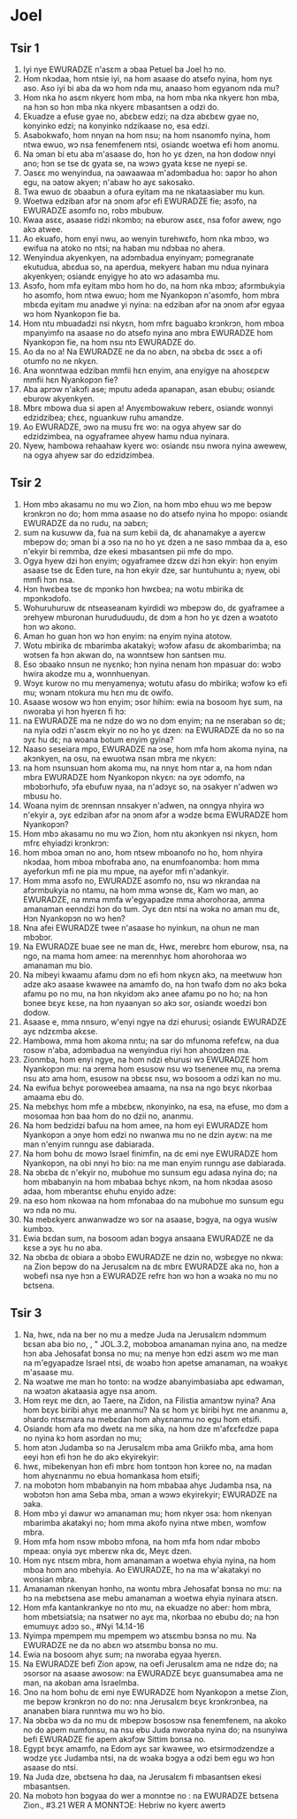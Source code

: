 # Joel

## Tsir 1

1. Iyi nye EWURADZE n'asɛm a ɔbaa Petuel ba Joel hɔ no.
2. Hom nkɔdaa, hom ntsie iyi, na hom asaase do atsefo nyina, hom nyɛ aso. Aso iyi bi aba da wɔ hom nda mu, anaaso hom egyanom nda mu?
3. Hom nka ho asɛm nkyerɛ hom mba, na hom mba nka nkyerɛ hɔn mba, na hɔn so hɔn mba nka nkyerɛ mbasantsen a odzi do.
4. Ekuadze a efuse gyae no, abɛbɛw edzi; na dza abɛbɛw gyae no, konyinko edzi; na konyinko ndzikaase no, esa edzi.
5. Asabokwafo, hom nnyan na hom nsu; na hom nsanomfo nyina, hom ntwa ewuo, wɔ nsa fenemfenem ntsi, osiandɛ woetwa efi hom anomu.
6. Na ɔman bi etu aba m'asaase do, hɔn ho yɛ dzen, na hɔn dodow nnyi ano; hɔn se tse dɛ gyata se, na wɔwɔ gyata kɛse ne nyepi se.
7. Ɔasɛɛ mo wenyindua, na ɔawaawaa m'adɔmbadua ho: ɔapɔr ho ahon egu, na ɔatow akyen; n'abaw ho ayɛ sakosako.
8. Twa ewuo dɛ ɔbaabun a ofura eyitam ma ne nkataasiaber mu kun.
9. Woetwa edziban afɔr na ɔnom afɔr efi EWURADZE fie; asɔfo, na EWURADZE asomfo no, robɔ mbubuw.
10. Kwaa asɛɛ, asaase ridzi nkɔmbɔ; na eburow asɛɛ, nsa fofor awew, ngo akɔ atwee.
11. Ao ekuafo, hom enyi nwu, ao wenyin turehwɛfo, hom nka mbɔɔ, wɔ ewifua na atoko no ntsi; na haban mu ndɔbaa no ahera.
12. Wenyindua akyenkyen, na adɔmbadua enyinyam; pɔmegranate  ekutudua, abɛdua so, na aperdua, mekyerɛ haban mu ndua nyinara akyenkyen; osiandɛ enyigye ho ato wɔ adasamba mu.
13. Asɔfo, hom mfa eyitam mbɔ hom ho do, na hom nka mbɔɔ; afɔrmbukyia ho asomfo, hom ntwa ewuo; hom me Nyankopɔn n'asomfo, hom mbra mbɛda eyitam mu anadwe yi nyina: na edziban afɔr na ɔnom afɔr egyaa wɔ hom Nyankopɔn fie ba.
14. Hom ntu mbuadadzi nsi nkyɛn, hom mfrɛ baguabɔ krɔnkrɔn, hom mboa mpanyimfo na asaase no do atsefo nyina ano mbra EWURADZE hom Nyankopɔn fie, na hom nsu ntɔ EWURADZE do.
15. Ao da no a! Na EWURADZE ne da no abɛn, na ɔbɛba dɛ ɔsɛɛ a ofi otumfo no ne nkyɛn.
16. Ana wonntwaa edziban mmfii hɛn enyim, ana enyigye na ahosɛpɛw mmfii hɛn Nyankopɔn fie?
17. Aba aprɔw n'akɔfi ase; mputu adeda apanapan, asan ebubu; osiandɛ eburow akyenkyen.
18. Mbrɛ mbowa dua si apen a! Anyɛmbowakuw reberɛ, osiandɛ wonnyi edzidzibea; ɛhɛɛ, nguankuw ruhu amandze.
19. Ao EWURADZE, ɔwo na musu frɛ wo: na ogya ahyew sar do edzidzimbea, na ogyaframee ahyew hamu ndua nyinara.
20. Nyew, hambowa rehaahaw kyerɛ wo: osiandɛ nsu nwora nyina awewew, na ogya ahyew sar do edzidzimbea.

## Tsir 2

1. Hom mbɔ akasamu no mu wɔ Zion, na hom mbɔ ehuu wɔ me bepɔw krɔnkrɔn no do; hom mma asaase no do atsefo nyina ho mpopo: osiandɛ EWURADZE da no rudu, na ɔabɛn;
2. sum na kusuww da, fua na sum kebii da, dɛ ahanamakye a ayerɛw mbepɔw do; ɔman bi a ɔso na no ho yɛ dzen a ne saso mmbaa da a, eso n'ekyir bi remmba, dze ekesi mbasantsen pii mfe do mpo.
3. Ogya hyew dzi hɔn enyim; ogyaframee dzɛw dzi hɔn ekyir: hɔn enyim asaase tse dɛ Eden ture, na hɔn ekyir dze, sar huntuhuntu a; nyew, obi mmfi hɔn nsa.
4. Hɔn hwɛbea tse dɛ mpɔnkɔ hɔn hwɛbea; na wotu mbirika dɛ mpɔnkɔdofo.
5. Wohuruhuruw dɛ ntseaseanam kyirdidi wɔ mbepɔw do, dɛ gyaframee a ɔrehyew mburonan hurududuudu, dɛ dɔm a hɔn ho yɛ dzen a wɔatoto hɔn wɔ akono.
6. Aman ho guan hɔn wɔ hɔn enyim: na enyim nyina atotow.
7. Wotu mbirika dɛ mbarimba akatakyi; wɔfow afasu dɛ akombarimba; na wɔtsen fa hɔn akwan do, na wɔnntsew hɔn santsen mu.
8. Eso ɔbaako nnsun ne nyɛnko; hɔn nyina nenam hɔn mpasuar do: wɔbɔ hwira akodze mu a, wonnhuenyan.
9. Wɔyɛ kurow no mu menyamenya; wotutu afasu do mbirika; wɔfow kɔ efi mu; wɔnam ntokura mu hɛn mu dɛ owifo.
10. Asaase wosow wɔ hɔn enyim; ɔsor hihim: ewia na bosoom hyɛ sum, na nworaba yi hɔn hyerɛn fi hɔ:
11. na EWURADZE ma ne ndze do wɔ no dɔm enyim; na ne nseraban so dɛ; na nyia odzi n'asɛm ekyir no no ho yɛ dzen: na EWURADZE da no so na ɔyɛ hu dɛ; na woana botum enyim gyina?
12. Naaso seseiara mpo, EWURADZE na ɔse, hom mfa hom akoma nyina, na akɔnkyen, na osu, na ewuotwa nsan mbra me nkyɛn:
13. na hom nsunsuan hom akoma mu, na nnyɛ hom ntar a, na hom ndan mbra EWURADZE hom Nyankopɔn nkyɛn: na ɔyɛ ɔdomfo, na mbɔbɔrhufo, ɔfa ebufuw nyaa, na n'adɔyɛ so, na ɔsakyer n'adwen wɔ mbusu ho.
14. Woana nyim dɛ ɔrennsan nnsakyer n'adwen, na onngya nhyira wɔ n'ekyir a, ɔyɛ edziban afɔr na ɔnom afɔr a wɔdze bɛma EWURADZE hom Nyankopɔn?
15. Hom mbɔ akasamu no mu wɔ Zion, hom ntu akɔnkyen nsi nkyɛn, hom mfrɛ ehyiadzi krɔnkrɔn:
16. hom mboa ɔman no ano, hom ntsew mboanofo no ho, hom nhyira nkɔdaa, hom mboa mbofraba ano, na enumfoanomba: hom mma ayeforkun mfi ne pia mu mpue, na ayefor mfi n'adankyir.
17. Hom mma asɔfo no, EWURADZE asomfo no, nsu wɔ nkrandaa na afɔrmbukyia no ntamu, na hom mma wɔnse dɛ, Kam wo man, ao EWURADZE, na mma mmfa w'egyapadze mma ahorohoraa, amma amanaman eenndzi hɔn do tum. Ɔyɛ dɛn ntsi na wɔka no aman mu dɛ, Hɔn Nyankopɔn no wɔ hen?
18. Nna afei EWURADZE twee n'asaase ho nyinkun, na ohun ne man mbɔbɔr.
19. Na EWURADZE buae see ne man dɛ, Hwɛ, merebrɛ hom eburow, nsa, na ngo, na mama hom amee: na merennhyɛ hom ahorohoraa wɔ amanaman mu bio.
20. Na mibeyi kwaamu afamu dɔm no efi hom nkyɛn akɔ, na meetwuw hɔn adze akɔ asaase kwawee na amamfo do, na hɔn twafo dɔm no akɔ boka afamu po no mu, na hɔn nkyidɔm akɔ anee afamu po no ho; na hɔn bɔnee bɛyɛ kɛse, na hɔn nyaanyan so akɔ sor, osiandɛ woedzi bɔn dodow.
21. Asaase e, mma nnsuro, w'enyi ngye na dzi ehurusi; osiandɛ EWURADZE ayɛ ndzɛmba akɛse.
22. Hambowa, mma hom akoma nntu; na sar do mfunoma refefɛw, na dua rosow n'aba, adɔmbadua na wenyindua riyi hɔn ahoɔdzen ma.
23. Zionmba, hom enyi ngye, na hom ndzi ehurusi wɔ EWURADZE hom Nyankopɔn mu: na ɔrema hom esusow nsu wɔ tsenenee mu, na ɔrema nsu atɔ ama hom, esusow na ɔbɛsɛ nsu, wɔ bosoom a odzi kan no mu.
24. Na ewifua bɛhyɛ poroweebea amaama, na nsa na ngo bɛyɛ nkorbaa amaama ebu do.
25. Na mebɛhyɛ hom mfe a mbɛbɛw, nkonyinko, na esa, na efuse, mo dɔm a mosomaa hɔn baa hom do no dzii no, ananmu.
26. Na hom bedzidzi bafuu na hom amee, na hom eyi EWURADZE hom Nyankopɔn a ɔnye hom edzi no nwanwa mu no ne dzin ayɛw: na me man n'enyim runngu ase dabiarada.
27. Na hom bohu dɛ mowɔ Israel finimfin, na dɛ emi nye EWURADZE hom Nyankopɔn, na obi nnyi hɔ bio: na me man enyim runngu ase dabiarada.
28. Na ɔbɛba dɛ n'ekyir no, mubohue mo sunsum egu adasa nyina do; na hom mbabanyin na hom mbabaa bɛhyɛ nkɔm, na hom nkɔdaa asoso adaa, hom mberantsɛ ehuhu enyido adze:
29. na eso hom nkowaa na hom mfonabaa do na mubohue mo sunsum egu wɔ nda no mu.
30. Na mebɛkyerɛ anwanwadze wɔ sor na asaase, bɔgya, na ogya wusiw kumbɔɔ.
31. Ewia bɛdan sum, na bosoom adan bɔgya ansaana EWURADZE ne da kɛse a ɔyɛ hu no aba.
32. Na ɔbɛba dɛ obiara a ɔbɔbɔ EWURADZE ne dzin no, wɔbɛgye no nkwa: na Zion bepɔw do na Jerusalɛm na dɛ mbrɛ EWURADZE aka no, hɔn a wobefi nsa nye hɔn a EWURADZE refrɛ hɔn wɔ hɔn a wɔaka no mu no bɛtsena.

## Tsir 3

1. Na, hwɛ, nda na ber no mu a medze Juda na Jerusalɛm ndɔmmum bɛsan aba bio no, , "
JOL.3.2, mobɔboa amanaman nyina ano, na medze hɔn aba Jehosafat bɔnsa no mu; na menye hɔn edzi asɛm wɔ me man na m'egyapadze Israel ntsi, dɛ wɔabɔ hɔn apetse amanaman, na wɔakyɛ m'asaase mu.
3. Na wɔatwe me man ho tonto: na wɔdze abanyimbasiaba apɛ edwaman, na wɔatɔn akataasia agye nsa anom.
4. Hom reyɛ me dɛn, ao Taere, na Zidon, na Filistia amantɔw nyina? Ana hom bɛyɛ biribi ahyɛ me ananmu? Na sɛ hom yɛ biribi hyɛ me ananmu a, ɔhardo ntsɛmara na mebɛdan hom ahyɛnanmu no egu hom etsifi.
5. Osiandɛ hom afa mo dwetɛ na me sika, na hom dze m'afɛɛfɛdze papa no nyina kɔ hom asɔrdan no mu;
6. hom atɔn Judamba so na Jerusalɛm mba ama Griikfo mba, ama hom eeyi hɔn efi hɔn he do akɔ ekyirekyir:
7. hwɛ, mibekenyan hɔn efi mbrɛ hom tontɔɔn hɔn kɔree no, na madan hom ahyɛnanmu no ebua homankasa hom etsifi;
8. na mobɔtɔn hom mbabanyin na hom mbabaa ahyɛ Judamba nsa, na wɔbɔtɔn hɔn ama Seba mba, ɔman a wɔwɔ ekyirekyir; EWURADZE na ɔaka.
9. Hom mbɔ yi dawur wɔ amanaman mu; hom nkyer ɔsa: hom nkenyan mbarimba akatakyi no; hom mma akofo nyina ntwe mbɛn, wɔmfow mbra.
10. Hom mfa hom nsɔw mbobɔ mfona, na hom mfa hom ndar mbobɔ mpeaa: onyia ɔyɛ mberɛw nka dɛ, Meyɛ dzen.
11. Hom nyɛ ntsɛm mbra, hom amanaman a woetwa ehyia nyina, na hom mboa hom ano mbehyia. Ao EWURADZE, hɔ na ma w'akatakyi no wonsian mbra.
12. Amanaman nkenyan hɔnho, na wontu mbra Jehosafat bɔnsa no mu: na hɔ na mebɛtsena ase mebu amanaman a woetwa ehyia nyinara atsɛn.
13. Hom mfa kantankrankye no nto mu, na ekuadze no aber: hom mbra, hom mbetsiatsia; na nsatwer no ayɛ ma, nkorbaa no ebubu do; na hɔn emumuyɛ adɔɔ so., #Nyi 14.14-16
14. Nyimpa mpempem mu mpempem wɔ atsɛmbu bɔnsa no mu. Na EWURADZE ne da no abɛn wɔ atsɛmbu bɔnsa no mu.
15. Ewia na bosoom ahyɛ sum; na nworaba egyaa hyerɛn.
16. Na EWURADZE befi Zion apɔw, na oefi Jerusalɛm ama ne ndze do; na ɔsorsor na asaase awosow: na EWURADZE bɛyɛ guansumabea ama ne man, na akoban ama Israelmba.
17. Ɔno na hom bohu dɛ emi nye EWURADZE hom Nyankopɔn a metse Zion, me bepɔw krɔnkrɔn no do no: nna Jerusalɛm bɛyɛ krɔnkrɔnbea, na ananaben biara runntwa mu wɔ hɔ bio.
18. Na ɔbɛba wɔ da no mu dɛ mbepɔw bɔsosɔw nsa fenemfenem, na akoko no do apem numfonsu, na nsu ebu Juda nworaba nyina do; na nsunyiwa befi EWURADZE fie apem akɔfɔw Sittim bɔnsa no.
19. Egypt bɛyɛ amamfo, na Edom ayɛ sar kwawee, wɔ etsirmɔdzendze a wɔdze yɛɛ Judamba ntsi, na dɛ wɔaka bɔgya a odzi bem egu wɔ hɔn asaase do ntsi.
20. Na Juda dze, ɔbɛtsena hɔ daa, na Jerusalɛm fi mbasantsen ekesi mbasantsen.
21. Na mobɔtɔ hɔn bɔgyaa do wer a monntɔe no : na EWURADZE bɛtsena Zion., #3.21 WER A MONNTƆE: Hebriw no kyerɛ awertɔ

